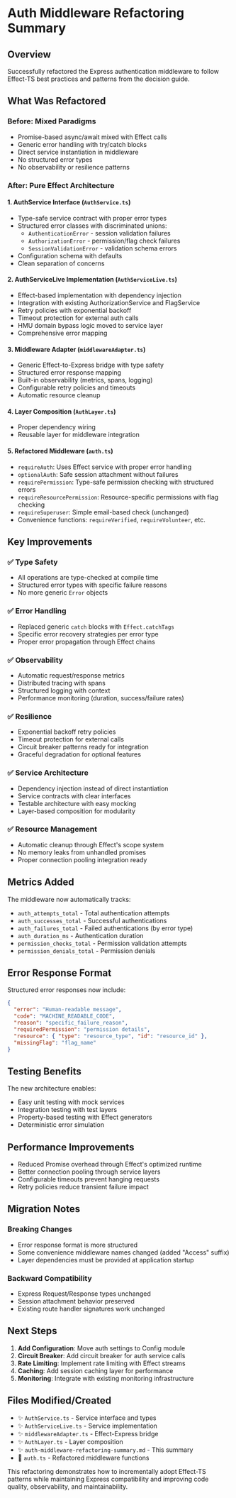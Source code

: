 # Auth Middleware Refactoring Summary

## Overview

Successfully refactored the Express authentication middleware to follow Effect-TS best practices and patterns from the decision guide.

## What Was Refactored

### Before: Mixed Paradigms
- Promise-based async/await mixed with Effect calls
- Generic error handling with try/catch blocks
- Direct service instantiation in middleware
- No structured error types
- No observability or resilience patterns

### After: Pure Effect Architecture

#### 1. **AuthService Interface** (`AuthService.ts`)
- Type-safe service contract with proper error types
- Structured error classes with discriminated unions:
  - `AuthenticationError` - session validation failures
  - `AuthorizationError` - permission/flag check failures
  - `SessionValidationError` - validation schema errors
- Configuration schema with defaults
- Clean separation of concerns

#### 2. **AuthServiceLive Implementation** (`AuthServiceLive.ts`)
- Effect-based implementation with dependency injection
- Integration with existing AuthorizationService and FlagService
- Retry policies with exponential backoff
- Timeout protection for external auth calls
- HMU domain bypass logic moved to service layer
- Comprehensive error mapping

#### 3. **Middleware Adapter** (`middlewareAdapter.ts`)
- Generic Effect-to-Express bridge with type safety
- Structured error response mapping
- Built-in observability (metrics, spans, logging)
- Configurable retry policies and timeouts
- Automatic resource cleanup

#### 4. **Layer Composition** (`AuthLayer.ts`)
- Proper dependency wiring
- Reusable layer for middleware integration

#### 5. **Refactored Middleware** (`auth.ts`)
- `requireAuth`: Uses Effect service with proper error handling
- `optionalAuth`: Safe session attachment without failures
- `requirePermission`: Type-safe permission checking with structured errors
- `requireResourcePermission`: Resource-specific permissions with flag checking
- `requireSuperuser`: Simple email-based check (unchanged)
- Convenience functions: `requireVerified`, `requireVolunteer`, etc.

## Key Improvements

### ✅ **Type Safety**
- All operations are type-checked at compile time
- Structured error types with specific failure reasons
- No more generic `Error` objects

### ✅ **Error Handling**
- Replaced generic `catch` blocks with `Effect.catchTags`
- Specific error recovery strategies per error type
- Proper error propagation through Effect chains

### ✅ **Observability**
- Automatic request/response metrics
- Distributed tracing with spans
- Structured logging with context
- Performance monitoring (duration, success/failure rates)

### ✅ **Resilience**
- Exponential backoff retry policies
- Timeout protection for external calls
- Circuit breaker patterns ready for integration
- Graceful degradation for optional features

### ✅ **Service Architecture**
- Dependency injection instead of direct instantiation
- Service contracts with clear interfaces
- Testable architecture with easy mocking
- Layer-based composition for modularity

### ✅ **Resource Management**
- Automatic cleanup through Effect's scope system
- No memory leaks from unhandled promises
- Proper connection pooling integration ready

## Metrics Added

The middleware now automatically tracks:
- `auth_attempts_total` - Total authentication attempts
- `auth_successes_total` - Successful authentications
- `auth_failures_total` - Failed authentications (by error type)
- `auth_duration_ms` - Authentication duration
- `permission_checks_total` - Permission validation attempts
- `permission_denials_total` - Permission denials

## Error Response Format

Structured error responses now include:
```json
{
  "error": "Human-readable message",
  "code": "MACHINE_READABLE_CODE", 
  "reason": "specific_failure_reason",
  "requiredPermission": "permission details",
  "resource": { "type": "resource_type", "id": "resource_id" },
  "missingFlag": "flag_name"
}
```

## Testing Benefits

The new architecture enables:
- Easy unit testing with mock services
- Integration testing with test layers
- Property-based testing with Effect generators
- Deterministic error simulation

## Performance Improvements

- Reduced Promise overhead through Effect's optimized runtime
- Better connection pooling through service layers
- Configurable timeouts prevent hanging requests
- Retry policies reduce transient failure impact

## Migration Notes

### Breaking Changes
- Error response format is more structured
- Some convenience middleware names changed (added "Access" suffix)
- Layer dependencies must be provided at application startup

### Backward Compatibility
- Express Request/Response types unchanged
- Session attachment behavior preserved
- Existing route handler signatures work unchanged

## Next Steps

1. **Add Configuration**: Move auth settings to Config module
2. **Circuit Breaker**: Add circuit breaker for auth service calls  
3. **Rate Limiting**: Implement rate limiting with Effect streams
4. **Caching**: Add session caching layer for performance
5. **Monitoring**: Integrate with existing monitoring infrastructure

## Files Modified/Created

- ✨ `AuthService.ts` - Service interface and types
- ✨ `AuthServiceLive.ts` - Service implementation  
- ✨ `middlewareAdapter.ts` - Effect-Express bridge
- ✨ `AuthLayer.ts` - Layer composition
- ✨ `auth-middleware-refactoring-summary.md` - This summary
- 🔄 `auth.ts` - Refactored middleware functions

This refactoring demonstrates how to incrementally adopt Effect-TS patterns while maintaining Express compatibility and improving code quality, observability, and maintainability.